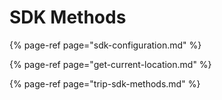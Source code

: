 # SDK Methods

{% page-ref page="sdk-configuration.md" %}

{% page-ref page="get-current-location.md" %}

{% page-ref page="trip-sdk-methods.md" %}



